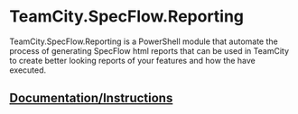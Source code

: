 # TeamCity.SpecFlow.Reporting

TeamCity.SpecFlow.Reporting is a PowerShell module that automate the process of generating SpecFlow html reports that can be used in TeamCity to create better looking reports of your features and how the have executed.



## [Documentation/Instructions](https://github.com/jole78/TeamCity.SpecFlow.Reporting/wiki/Documention)

